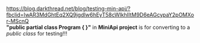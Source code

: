 https://blog.darkthread.net/blog/testing-min-api/?fbclid=IwAR3MdGhtEq2XQ9jgdIw6hEyT58cWlkhIItM9D6eAGcypaY2pOMXor-MScnQ<br/>
<b>"public partial class Program { }"</b> in <b>MiniApi project</b> is for converting to a <i>public class</i> for testing!!!
